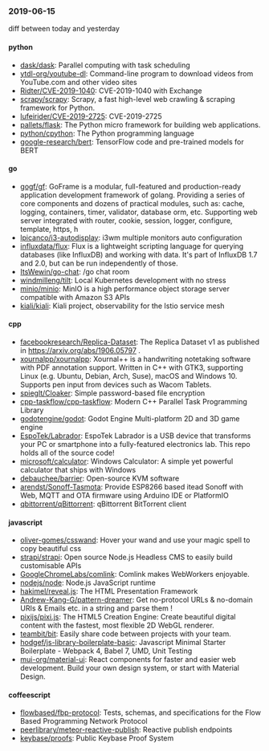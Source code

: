 ### 2019-06-15
diff between today and yesterday

#### python
* [dask/dask](https://github.com/dask/dask): Parallel computing with task scheduling
* [ytdl-org/youtube-dl](https://github.com/ytdl-org/youtube-dl): Command-line program to download videos from YouTube.com and other video sites
* [Ridter/CVE-2019-1040](https://github.com/Ridter/CVE-2019-1040): CVE-2019-1040 with Exchange
* [scrapy/scrapy](https://github.com/scrapy/scrapy): Scrapy, a fast high-level web crawling & scraping framework for Python.
* [lufeirider/CVE-2019-2725](https://github.com/lufeirider/CVE-2019-2725): CVE-2019-2725 
* [pallets/flask](https://github.com/pallets/flask): The Python micro framework for building web applications.
* [python/cpython](https://github.com/python/cpython): The Python programming language
* [google-research/bert](https://github.com/google-research/bert): TensorFlow code and pre-trained models for BERT

#### go
* [gogf/gf](https://github.com/gogf/gf): GoFrame is a modular, full-featured and production-ready application development framework of golang. Providing a series of core components and dozens of practical modules, such as: cache, logging, containers, timer, validator, database orm, etc. Supporting web server integrated with router, cookie, session, logger, configure, template, https, h
* [lpicanco/i3-autodisplay](https://github.com/lpicanco/i3-autodisplay): i3wm multiple monitors auto configuration
* [influxdata/flux](https://github.com/influxdata/flux): Flux is a lightweight scripting language for querying databases (like InfluxDB) and working with data. It's part of InfluxDB 1.7 and 2.0, but can be run independently of those.
* [ItsWewin/go-chat](https://github.com/ItsWewin/go-chat): /go chat room
* [windmilleng/tilt](https://github.com/windmilleng/tilt): Local Kubernetes development with no stress
* [minio/minio](https://github.com/minio/minio): MinIO is a high performance object storage server compatible with Amazon S3 APIs
* [kiali/kiali](https://github.com/kiali/kiali): Kiali project, observability for the Istio service mesh

#### cpp
* [facebookresearch/Replica-Dataset](https://github.com/facebookresearch/Replica-Dataset): The Replica Dataset v1 as published in https://arxiv.org/abs/1906.05797 .
* [xournalpp/xournalpp](https://github.com/xournalpp/xournalpp): Xournal++ is a handwriting notetaking software with PDF annotation support. Written in C++ with GTK3, supporting Linux (e.g. Ubuntu, Debian, Arch, Suse), macOS and Windows 10. Supports pen input from devices such as Wacom Tablets.
* [spieglt/Cloaker](https://github.com/spieglt/Cloaker): Simple password-based file encryption
* [cpp-taskflow/cpp-taskflow](https://github.com/cpp-taskflow/cpp-taskflow): Modern C++ Parallel Task Programming Library
* [godotengine/godot](https://github.com/godotengine/godot): Godot Engine  Multi-platform 2D and 3D game engine
* [EspoTek/Labrador](https://github.com/EspoTek/Labrador): EspoTek Labrador is a USB device that transforms your PC or smartphone into a fully-featured electronics lab. This repo holds all of the source code!
* [microsoft/calculator](https://github.com/microsoft/calculator): Windows Calculator: A simple yet powerful calculator that ships with Windows
* [debauchee/barrier](https://github.com/debauchee/barrier): Open-source KVM software
* [arendst/Sonoff-Tasmota](https://github.com/arendst/Sonoff-Tasmota): Provide ESP8266 based itead Sonoff with Web, MQTT and OTA firmware using Arduino IDE or PlatformIO
* [qbittorrent/qBittorrent](https://github.com/qbittorrent/qBittorrent): qBittorrent BitTorrent client

#### javascript
* [oliver-gomes/csswand](https://github.com/oliver-gomes/csswand):  Hover your wand and use your magic spell to copy beautiful css
* [strapi/strapi](https://github.com/strapi/strapi):  Open source Node.js Headless CMS to easily build customisable APIs
* [GoogleChromeLabs/comlink](https://github.com/GoogleChromeLabs/comlink): Comlink makes WebWorkers enjoyable.
* [nodejs/node](https://github.com/nodejs/node): Node.js JavaScript runtime 
* [hakimel/reveal.js](https://github.com/hakimel/reveal.js): The HTML Presentation Framework
* [Andrew-Kang-G/pattern-dreamer](https://github.com/Andrew-Kang-G/pattern-dreamer): Get no-protocol URLs & no-domain URIs & Emails etc. in a string and parse them !
* [pixijs/pixi.js](https://github.com/pixijs/pixi.js): The HTML5 Creation Engine: Create beautiful digital content with the fastest, most flexible 2D WebGL renderer.
* [teambit/bit](https://github.com/teambit/bit): Easily share code between projects with your team.
* [hodgef/js-library-boilerplate-basic](https://github.com/hodgef/js-library-boilerplate-basic): Javascript Minimal Starter Boilerplate - Webpack 4, Babel 7, UMD, Unit Testing
* [mui-org/material-ui](https://github.com/mui-org/material-ui): React components for faster and easier web development. Build your own design system, or start with Material Design.

#### coffeescript
* [flowbased/fbp-protocol](https://github.com/flowbased/fbp-protocol): Tests, schemas, and specifications for the Flow Based Programming Network Protocol
* [peerlibrary/meteor-reactive-publish](https://github.com/peerlibrary/meteor-reactive-publish): Reactive publish endpoints
* [keybase/proofs](https://github.com/keybase/proofs): Public Keybase Proof System
